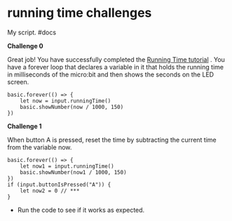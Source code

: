 # running time challenges

My script. #docs

**Challenge 0**

Great job! You have successfully completed the [Running Time tutorial](/microbit/lessons/running-time/tutorial) . You have a forever loop that declares a variable in it that holds the running time in milliseconds of the micro:bit and then shows the seconds on the LED screen.

```
basic.forever(() => {
    let now = input.runningTime()
    basic.showNumber(now / 1000, 150)
})
```

**Challenge 1**

When button A is pressed, reset the time by subtracting the current time from the variable now.

```
basic.forever(() => {
    let now1 = input.runningTime()
    basic.showNumber(now1 / 1000, 150)
})
if (input.buttonIsPressed("A")) {
    let now2 = 0 // ***
}
```

* Run the code to see if it works as expected.
